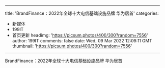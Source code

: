 
---
title: 'BrandFinance：2022年全球十大电信基础设施品牌 华为居首'
categories: 
 - 新媒体
 - 199IT
 - 首页更新
headimg: 'https://picsum.photos/400/300?random=7556'
author: 199IT
comments: false
date: Wed, 09 Mar 2022 12:09:11 GMT
thumbnail: 'https://picsum.photos/400/300?random=7556'
---

<div>   
BrandFinance：2022年全球十大电信基础设施品牌 华为居首  
</div>
            